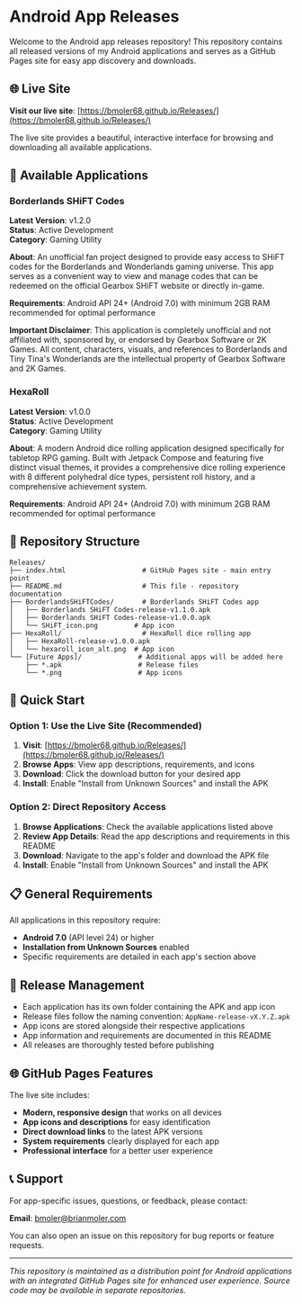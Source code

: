 # Android App Releases

Welcome to the Android app releases repository! This repository contains all released versions of my Android applications and serves as a GitHub Pages site for easy app discovery and downloads.

## 🌐 Live Site

**Visit our live site**: [https://bmoler68.github.io/Releases/](https://bmoler68.github.io/Releases/)

The live site provides a beautiful, interactive interface for browsing and downloading all available applications.

## 📱 Available Applications

### Borderlands SHiFT Codes

**Latest Version**: v1.2.0  
**Status**: Active Development  
**Category**: Gaming Utility

**About**: An unofficial fan project designed to provide easy access to SHiFT codes for the Borderlands and Wonderlands gaming universe. This app serves as a convenient way to view and manage codes that can be redeemed on the official Gearbox SHiFT website or directly in-game.

**Requirements**: Android API 24+ (Android 7.0) with minimum 2GB RAM recommended for optimal performance

**Important Disclaimer**: This application is completely unofficial and not affiliated with, sponsored by, or endorsed by Gearbox Software or 2K Games. All content, characters, visuals, and references to Borderlands and Tiny Tina's Wonderlands are the intellectual property of Gearbox Software and 2K Games.

### HexaRoll

**Latest Version**: v1.0.0  
**Status**: Active Development  
**Category**: Gaming Utility

**About**: A modern Android dice rolling application designed specifically for tabletop RPG gaming. Built with Jetpack Compose and featuring five distinct visual themes, it provides a comprehensive dice rolling experience with 8 different polyhedral dice types, persistent roll history, and a comprehensive achievement system.

**Requirements**: Android API 24+ (Android 7.0) with minimum 2GB RAM recommended for optimal performance

## 📂 Repository Structure

```
Releases/
├── index.html                   # GitHub Pages site - main entry point
├── README.md                    # This file - repository documentation
├── BorderlandsSHiFTCodes/       # Borderlands SHiFT Codes app
│   ├── Borderlands SHiFT Codes-release-v1.1.0.apk
│   ├── Borderlands SHiFT Codes-release-v1.0.0.apk
│   └── SHiFT_icon.png         # App icon
├── HexaRoll/                    # HexaRoll dice rolling app
│   ├── HexaRoll-release-v1.0.0.apk
│   └── hexaroll_icon_alt.png  # App icon
└── [Future Apps]/              # Additional apps will be added here
    ├── *.apk                   # Release files
    └── *.png                   # App icons
```

## 🚀 Quick Start

### Option 1: Use the Live Site (Recommended)
1. **Visit**: [https://bmoler68.github.io/Releases/](https://bmoler68.github.io/Releases/)
2. **Browse Apps**: View app descriptions, requirements, and icons
3. **Download**: Click the download button for your desired app
4. **Install**: Enable "Install from Unknown Sources" and install the APK

### Option 2: Direct Repository Access
1. **Browse Applications**: Check the available applications listed above
2. **Review App Details**: Read the app descriptions and requirements in this README
3. **Download**: Navigate to the app's folder and download the APK file
4. **Install**: Enable "Install from Unknown Sources" and install the APK

## 📋 General Requirements

All applications in this repository require:
- **Android 7.0** (API level 24) or higher
- **Installation from Unknown Sources** enabled
- Specific requirements are detailed in each app's section above

## 🔄 Release Management

- Each application has its own folder containing the APK and app icon
- Release files follow the naming convention: `AppName-release-vX.Y.Z.apk`
- App icons are stored alongside their respective applications
- App information and requirements are documented in this README
- All releases are thoroughly tested before publishing

## 🌐 GitHub Pages Features

The live site includes:
- **Modern, responsive design** that works on all devices
- **App icons and descriptions** for easy identification
- **Direct download links** to the latest APK versions
- **System requirements** clearly displayed for each app
- **Professional interface** for a better user experience

## 📞 Support

For app-specific issues, questions, or feedback, please contact:

**Email**: bmoler@brianmoler.com

You can also open an issue on this repository for bug reports or feature requests.

---

*This repository is maintained as a distribution point for Android applications with an integrated GitHub Pages site for enhanced user experience. Source code may be available in separate repositories.*

